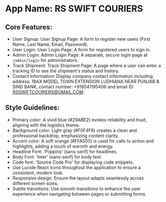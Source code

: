 # **App Name**: RS SWIFT COURIERS

## Core Features:

- User Signup: User Signup Page: A form to register new users (First Name, Last Name, Email, Password).
- User Login: User Login Page: A form for registered users to sign in.
- Admin Login: Admin Login Page: A separate, secure login page at `/admin/login` for administrators.
- Track Shipment: Track Shipment Page: A page where a user can enter a tracking ID to see the shipment's status and history.
- Contact Information: Display company contact information including address: 18AX MODEL TOWN EXTENSION LUDHIANA NEAR PUNJAB & SIND BANK, contact number: +919541195406 and email ID: RSSWIFTCOURIERS@GMAIL.COM

## Style Guidelines:

- Primary color: A vivid blue (#29ABE2) evokes reliability and trust, aligning with the logistics theme.
- Background color: Light gray (#F0F4F8) creates a clean and professional backdrop, emphasizing content clarity.
- Accent color: A soft orange (#FFA500) is used for calls to action and highlights, adding a touch of warmth and energy.
- Headline Font: 'Poppins' (sans-serif) for headlines.
- Body Font: 'Inter' (sans-serif) for body text.
- Code font: 'Source Code Pro' for displaying code snippets.
- Use Lucide React icons throughout the application to ensure a consistent, modern look.
- Responsive design: Ensure the layout adapts seamlessly across different screen sizes.
- Subtle transitions: Use smooth transitions to enhance the user experience when navigating between pages or submitting forms.